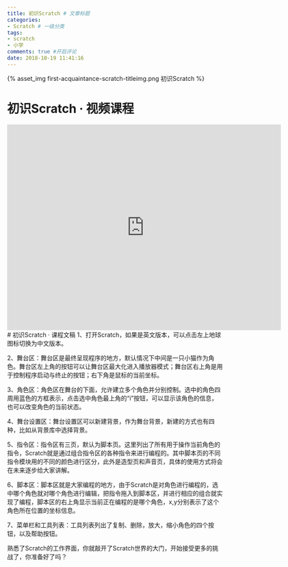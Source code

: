 ```yaml
---
title: 初识Scratch # 文章标题
categories:
- Scratch # 一级分类
tags:
- scratch
- 小学
comments: true #开启评论
date: 2018-10-19 11:41:16
---
```

{% asset_img first-acquaintance-scratch-titleimg.png 初识Scratch %}
# 初识Scratch · 视频课程
<iframe class="player" src="https://v.qq.com/iframe/player.html?vid=g0741q1o01y&amp;tiny=0&amp;auto=0" height="480" width="640" frameborder="0" allowfullscreen="" style="box-sizing: border-box; width: 640px; height: 480px;"></iframe>
# 初识Scratch · 课程文稿
<!--more-->
1、打开Scratch，如果是英文版本，可以点击左上地球图标切换为中文版本。

2、舞台区：舞台区是最终呈现程序的地方，默认情况下中间是一只小猫作为角色。舞台区左上角的按钮可以让舞台区最大化进入播放器模式；舞台区右上角是用于控制程序启动与终止的按钮；右下角是鼠标的当前坐标。

3、角色区：角色区在舞台的下面，允许建立多个角色并分别控制。选中的角色四周用蓝色的方框表示，点击选中角色最上角的“i”按钮，可以显示该角色的信息，也可以改变角色的当前状态。

4、舞台设置区：舞台设置区可以新建背景，作为舞台背景，新建的方式也有四种，比如从背景库中选择背景。

5、指令区：指令区有三页，默认为脚本页。这里列出了所有用于操作当前角色的指令，Scratch就是通过组合指令区的各种指令来进行编程的。其中脚本页的不同指令模块用的不同的颜色进行区分，此外是造型页和声音页，具体的使用方式将会在未来逐步给大家讲解。

6、脚本区：脚本区就是大家编程的地方，由于Scratch是对角色进行编程的，选中哪个角色就对哪个角色进行编辑，把指令拖入到脚本区，并进行相应的组合就实现了编程，脚本区的右上角显示当前正在编程的是哪个角色，x,y分别表示了这个角色所在位置的坐标信息。

7、菜单栏和工具列表：工具列表列出了复制、删除，放大，缩小角色的四个按钮，以及帮助按钮。

熟悉了Scratch的工作界面，你就敲开了Scratch世界的大门，开始接受更多的挑战了，你准备好了吗？
